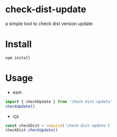 # check-dist-update

a simple tool to check dist version update

# Install

```shell
npm install
```
# Usage

- esm
```javascript
import { checkUpdate } from 'check-dist-update'
checkUpdate()
```

- cjs
```javascript
const checkDist = require('check-dist-update')
checkDist.checkUpdate()
```


